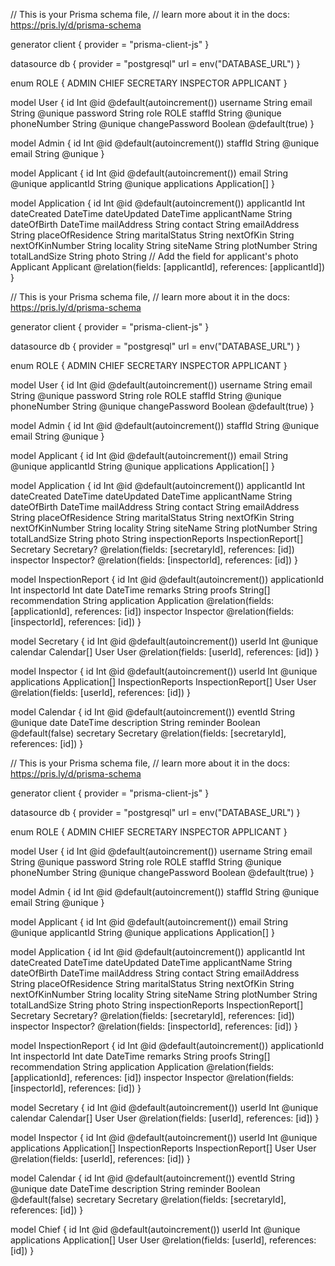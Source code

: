 // This is your Prisma schema file,
// learn more about it in the docs: https://pris.ly/d/prisma-schema

generator client {
  provider = "prisma-client-js"
}

datasource db {
  provider = "postgresql"
  url      = env("DATABASE_URL")
}

enum ROLE {
  ADMIN
  CHIEF
  SECRETARY
  INSPECTOR
  APPLICANT
}

model User {
  id              Int       @id @default(autoincrement())
  username        String
  email           String    @unique
  password        String
  role            ROLE
  staffId         String    @unique
  phoneNumber     String    @unique
  changePassword  Boolean   @default(true)
}

model Admin {
  id      Int      @id @default(autoincrement())
  staffId String   @unique
  email   String   @unique
}

model Applicant {
  id             Int      @id @default(autoincrement())
  email          String   @unique
  applicantId    String   @unique
  applications   Application[]
}

model Application {
  id                   Int       @id @default(autoincrement())
  applicantId          Int
  dateCreated          DateTime
  dateUpdated          DateTime
  applicantName        String
  dateOfBirth          DateTime
  mailAddress          String
  contact              String
  emailAddress         String
  placeOfResidence     String
  maritalStatus        String
  nextOfKin            String
  nextOfKinNumber      String
  locality             String
  siteName             String
  plotNumber           String
  totalLandSize        String
  photo                String   // Add the field for applicant's photo
  Applicant            Applicant @relation(fields: [applicantId], references: [applicantId])
}



// This is your Prisma schema file,
// learn more about it in the docs: https://pris.ly/d/prisma-schema

generator client {
  provider = "prisma-client-js"
}

datasource db {
  provider = "postgresql"
  url      = env("DATABASE_URL")
}

enum ROLE {
  ADMIN
  CHIEF
  SECRETARY
  INSPECTOR
  APPLICANT
}

model User {
  id              Int       @id @default(autoincrement())
  username        String
  email           String    @unique
  password        String
  role            ROLE
  staffId         String    @unique
  phoneNumber     String    @unique
  changePassword  Boolean   @default(true)
}

model Admin {
  id      Int      @id @default(autoincrement())
  staffId String   @unique
  email   String   @unique
}

model Applicant {
  id             Int           @id @default(autoincrement())
  email          String        @unique
  applicantId    String        @unique
  applications   Application[]
}

model Application {
  id                   Int       @id @default(autoincrement())
  applicantId          Int
  dateCreated          DateTime
  dateUpdated          DateTime
  applicantName        String
  dateOfBirth          DateTime
  mailAddress          String
  contact              String
  emailAddress         String
  placeOfResidence     String
  maritalStatus        String
  nextOfKin            String
  nextOfKinNumber      String
  locality             String
  siteName             String
  plotNumber           String
  totalLandSize        String
  photo                String
  inspectionReports    InspectionReport[]
  Secretary            Secretary?   @relation(fields: [secretaryId], references: [id])
  inspector            Inspector?   @relation(fields: [inspectorId], references: [id])
}

model InspectionReport {
  id                   Int       @id @default(autoincrement())
  applicationId        Int
  inspectorId          Int
  date                 DateTime
  remarks              String
  proofs               String[]
  recommendation       String
  application          Application @relation(fields: [applicationId], references: [id])
  inspector            Inspector   @relation(fields: [inspectorId], references: [id])
}

model Secretary {
  id                   Int       @id @default(autoincrement())
  userId               Int       @unique
  calendar             Calendar[]
  User                 User      @relation(fields: [userId], references: [id])
}

model Inspector {
  id                   Int       @id @default(autoincrement())
  userId               Int       @unique
  applications         Application[]
  InspectionReports    InspectionReport[]
  User                 User      @relation(fields: [userId], references: [id])
}

model Calendar {
  id                   Int       @id @default(autoincrement())
  eventId              String    @unique
  date                 DateTime
  description          String
  reminder             Boolean   @default(false)
  secretary            Secretary @relation(fields: [secretaryId], references: [id])
}





// This is your Prisma schema file,
// learn more about it in the docs: https://pris.ly/d/prisma-schema

generator client {
  provider = "prisma-client-js"
}

datasource db {
  provider = "postgresql"
  url      = env("DATABASE_URL")
}

enum ROLE {
  ADMIN
  CHIEF
  SECRETARY
  INSPECTOR
  APPLICANT
}

model User {
  id              Int       @id @default(autoincrement())
  username        String
  email           String    @unique
  password        String
  role            ROLE
  staffId         String    @unique
  phoneNumber     String    @unique
  changePassword  Boolean   @default(true)
}

model Admin {
  id      Int      @id @default(autoincrement())
  staffId String   @unique
  email   String   @unique
}

model Applicant {
  id             Int            @id @default(autoincrement())
  email          String         @unique
  applicantId    String         @unique
  applications   Application[]
}

model Application {
  id                   Int       @id @default(autoincrement())
  applicantId          Int
  dateCreated          DateTime
  dateUpdated          DateTime
  applicantName        String
  dateOfBirth          DateTime
  mailAddress          String
  contact              String
  emailAddress         String
  placeOfResidence     String
  maritalStatus        String
  nextOfKin            String
  nextOfKinNumber      String
  locality             String
  siteName             String
  plotNumber           String
  totalLandSize        String
  photo                String
  inspectionReports    InspectionReport[]
  Secretary            Secretary?   @relation(fields: [secretaryId], references: [id])
  inspector            Inspector?   @relation(fields: [inspectorId], references: [id])
}

model InspectionReport {
  id                   Int       @id @default(autoincrement())
  applicationId        Int
  inspectorId          Int
  date                 DateTime
  remarks              String
  proofs               String[]
  recommendation       String
  application          Application @relation(fields: [applicationId], references: [id])
  inspector            Inspector   @relation(fields: [inspectorId], references: [id])
}

model Secretary {
  id                   Int       @id @default(autoincrement())
  userId               Int       @unique
  calendar             Calendar[]
  User                 User      @relation(fields: [userId], references: [id])
}

model Inspector {
  id                   Int       @id @default(autoincrement())
  userId               Int       @unique
  applications         Application[]
  InspectionReports    InspectionReport[]
  User                 User      @relation(fields: [userId], references: [id])
}

model Calendar {
  id                   Int       @id @default(autoincrement())
  eventId              String    @unique
  date                 DateTime
  description          String
  reminder             Boolean   @default(false)
  secretary            Secretary @relation(fields: [secretaryId], references: [id])
}

model Chief {
  id                   Int       @id @default(autoincrement())
  userId               Int       @unique
  applications         Application[]
  User                 User      @relation(fields: [userId], references: [id])
}
